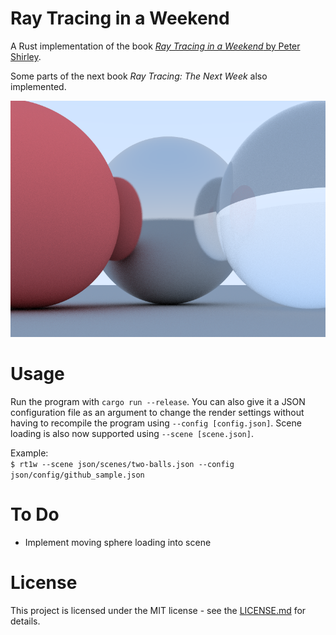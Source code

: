# Ray Tracing in a Weekend

A Rust implementation of the book [*Ray Tracing in a Weekend* by Peter Shirley](https://in1weekend.blogspot.com/).

Some parts of the next book *Ray Tracing: The Next Week* also implemented.

![](github_sample2.png)

# Usage

Run the program with `cargo run --release`. You can also give it a JSON configuration file as an argument to change the render settings without having to recompile the program using `--config [config.json]`. Scene loading is also now supported using `--scene [scene.json]`.

Example:  
`$ rt1w --scene json/scenes/two-balls.json --config json/config/github_sample.json`

# To Do

- Implement moving sphere loading into scene

# License

This project is licensed under the MIT license - see the [LICENSE.md](LICENSE.md) for details.
